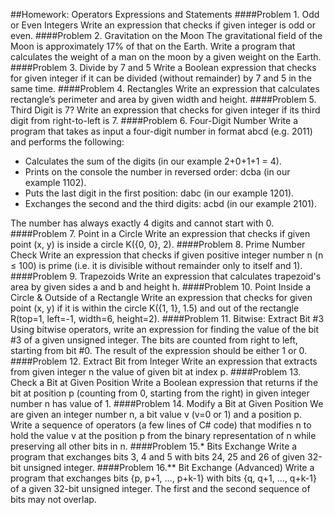 ##Homework: Operators Expressions and Statements
####Problem 1. Odd or Even Integers
Write an expression that checks if given integer is odd or even.
####Problem 2. Gravitation on the Moon
The gravitational field of the Moon is approximately 17% of that on the Earth. Write a program that calculates the weight of a man on the moon by a given weight on the Earth.
####Problem 3. Divide by 7 and 5
Write a Boolean expression that checks for given integer if it can be divided (without remainder) by 7 and 5 in the same time.
####Problem 4. Rectangles
Write an expression that calculates rectangle’s perimeter and area by given width and height.
####Problem 5. Third Digit is 7?
Write an expression that checks for given integer if its third digit from right-to-left is 7.
####Problem 6. Four-Digit Number
Write a program that takes as input a four-digit number in format abcd (e.g. 2011) and performs the following:
- Calculates the sum of the digits (in our example 2+0+1+1 = 4).
- Prints on the console the number in reversed order: dcba (in our example 1102).
- Puts the last digit in the first position: dabc (in our example 1201).
- Exchanges the second and the third digits: acbd (in our example 2101).

The number has always exactly 4 digits and cannot start with 0.
####Problem 7. Point in a Circle
Write an expression that checks if given point (x,  y) is inside a circle K({0, 0}, 2).
####Problem 8. Prime Number Check
Write an expression that checks if given positive integer number n (n ≤ 100) is prime (i.e. it is divisible without remainder only to itself and 1).
####Problem 9. Trapezoids
Write an expression that calculates trapezoid's area by given sides a and b and height h.
####Problem 10. Point Inside a Circle & Outside of a Rectangle
Write an expression that checks for given point (x, y) if it is within the circle K({1, 1}, 1.5) and out of the rectangle R(top=1, left=-1, width=6, height=2).
####Problem 11. Bitwise: Extract Bit #3
Using bitwise operators, write an expression for finding the value of the bit #3 of a given unsigned integer. The bits are counted from right to left, starting from bit #0. The result of the expression should be either 1 or 0.
####Problem 12. Extract Bit from Integer
Write an expression that extracts from given integer n the value of given bit at index p.
####Problem 13. Check a Bit at Given Position
Write a Boolean expression that returns if the bit at position p (counting from 0, starting from the right) in given integer number n has value of 1.
####Problem 14. Modify a Bit at Given Position
We are given an integer number n, a bit value v (v=0 or 1) and a position p. Write a sequence of operators (a few lines of C# code) that modifies n to hold the value v at the position p from the binary representation of n while preserving all other bits in n.
####Problem 15.* Bits Exchange
Write a program that exchanges bits 3, 4 and 5 with bits 24, 25 and 26 of given 32-bit unsigned integer.
####Problem 16.** Bit Exchange (Advanced)
Write a program that exchanges bits {p, p+1, …, p+k-1} with bits {q, q+1, …, q+k-1} of a given 32-bit unsigned integer. The first and the second sequence of bits may not overlap.
